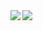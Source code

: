 <a href="https://github.com/yomno8/github-readme-stats">
  <img align="left" src="https://github-readme-stats.vercel.app/api?username=yomon8&count_private=true&show_icons=true" />
</a>
<a href="https://github.com/yomno8/github-readme-stats">
  <img align="left" src="https://github-readme-stats.vercel.app/api/top-langs/?username=yomon8" />
</a>

